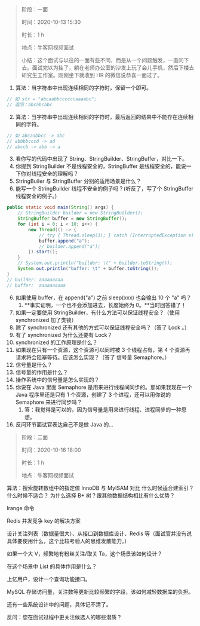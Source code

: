 > 阶段：一面
>
> 时间：2020-10-13 15:30
>
> 时长：1 h
>
> 地点：牛客网视频面试
>
> 小结：这个面试与以往的一面有些不同，而是从一个问题触发，一直问下去。面试完以为挂了，躺在老师办公室的沙发上玩了会儿手机，然后下楼去研究生工作室。刚刚坐下就收到 HR 的微信说恭喜一面过了。

1. 算法：当字符串中出现连续相同的字符时，保留一个即可。

```java
// 如 str = "abcaabbccccccaaaabc";
// 返回：abcabcabc
```

2. 算法：当字符串中出现连续相同的字符时，最后返回的结果中不能存在连续相同的字符。

```java
// 如 abcaabbcc -> abc
// abbbbcccd -> ad
// abccb -> abb -> a
```

3. 看你写的代码中出现了 String、StringBuilder、StringBuffer，对比一下。
4. 你提到 StringBuilder 不是线程安全的，StringBuffer 是线程安全的，能说一下你对线程安全的理解吗？
5. StringBuiler 与 StringBuffer 分别的适用场景是什么？
6. 能写一个 StringBuilder 线程不安全的例子吗？(听反了，写了个 StringBuffer 线程安全的例子。)

```java
public static void main(String[] args) {
    // StringBuilder builder = new StringBuilder();
    StringBuffer buffer = new StringBuffer();
    for (int i = 0; i < 10; i++) {
        new Thread(() -> {
            // try { Thread.sleep(3); } catch (InterruptedException e) { e.printStackTrace(); }
            buffer.append("a");
            // builder.append("a");
        }).start();
    }
    // System.out.println("builder: \t" + builder.toString());
    System.out.println("buffer: \t" + buffer.toString());
}
// builder: aaaaaaaaa
// buffer: 	aaaaaaaaaa
```

6. 如果使用 buffer，在 append("a") 之前 sleep(xxx) 也会输出 10 个 "a" 吗？
   1. **事实证明，一个也不会添加进去，长度始终为 0。**当时回答错了！
7. 如果一定要使用 StringBuilder，有什么方法可以保证线程安全？（使用 synchronized 加了类锁）
8. 除了 synchronized 还有其他的方式可以保证线程安全吗？（答了 Lock 。）
9. 有了 synchronized 为什么还要有 Lock？
10. synchronized 的工作原理是什么？
11. 如果现在只有一个资源，这个资源可以同时被 3 个线程占有，第 4 个资源再请求将会阻塞等待。应该怎么实现？（答了 信号量 Semaphore。）
12. 信号量是什么？
13. 信号量的作用是什么？
14. 操作系统中的信号量是怎么实现的？
15. 你说在 Java 里面 Semaphore 是用来进行线程间同步的。那如果我现在一个 Java 程序里还是只有 1 个资源，创建了 3 个进程，还可以用你说的 Semaphore 来进行同步吗？
    1. 答：我觉得是可以的，因为信号量是用来进行线程、进程同步的一种思想。
16. 反问环节面试官表达自己不是做 Java 的...

> 阶段：二面
>
> 时间：2020-10-16 18:00
>
> 时长：1 h
>
> 地点：牛客网视频面试

算法：搜索旋转数组中的指定值
InnoDB 与 MyISAM 对比
什么时候适合建索引？什么时候不适合？
为什么选择 B+ 树？跟其他数据结构相比有什么优势？

lrange 命令

Redis 并发竞争 key 的解决方案

设计关注列表（数据量很大）、从接口到数据库设计、Redis 等（面试官并没有说具体要使用什么，这个比较考验人的思维发散能力。）

如果一个大 V，频繁地有粉丝关注/取关 Ta，这个场景该如何设计？

在这个场景中 List 的具体作用是什么？

上亿用户，设计一个查询功能接口。

MySQL 存储访问量，关注数等更新比较频繁的字段，该如何减轻数据库的负担。

还有一些系统设计中的问题，具体记不清了。

反问：您在面试过程中更关注候选人的哪些潜质？